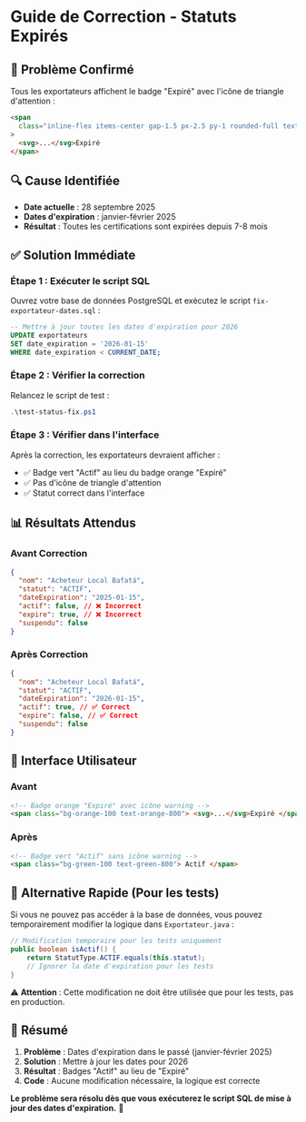 # Guide de Correction - Statuts Expirés

## 🚨 Problème Confirmé

Tous les exportateurs affichent le badge "Expiré" avec l'icône de triangle d'attention :

```html
<span
  class="inline-flex items-center gap-1.5 px-2.5 py-1 rounded-full text-xs font-medium border bg-orange-100 dark:bg-orange-900/20 text-orange-800 dark:text-orange-300 border-orange-200 dark:border-orange-800"
>
  <svg>...</svg>Expiré
</span>
```

## 🔍 Cause Identifiée

- **Date actuelle** : 28 septembre 2025
- **Dates d'expiration** : janvier-février 2025
- **Résultat** : Toutes les certifications sont expirées depuis 7-8 mois

## ✅ Solution Immédiate

### Étape 1 : Exécuter le script SQL

Ouvrez votre base de données PostgreSQL et exécutez le script `fix-exportateur-dates.sql` :

```sql
-- Mettre à jour toutes les dates d'expiration pour 2026
UPDATE exportateurs
SET date_expiration = '2026-01-15'
WHERE date_expiration < CURRENT_DATE;
```

### Étape 2 : Vérifier la correction

Relancez le script de test :

```powershell
.\test-status-fix.ps1
```

### Étape 3 : Vérifier dans l'interface

Après la correction, les exportateurs devraient afficher :

- ✅ Badge vert "Actif" au lieu du badge orange "Expiré"
- ✅ Pas d'icône de triangle d'attention
- ✅ Statut correct dans l'interface

## 📊 Résultats Attendus

### Avant Correction

```json
{
  "nom": "Acheteur Local Bafatá",
  "statut": "ACTIF",
  "dateExpiration": "2025-01-15",
  "actif": false, // ❌ Incorrect
  "expire": true, // ❌ Incorrect
  "suspendu": false
}
```

### Après Correction

```json
{
  "nom": "Acheteur Local Bafatá",
  "statut": "ACTIF",
  "dateExpiration": "2026-01-15",
  "actif": true, // ✅ Correct
  "expire": false, // ✅ Correct
  "suspendu": false
}
```

## 🎯 Interface Utilisateur

### Avant

```html
<!-- Badge orange "Expiré" avec icône warning -->
<span class="bg-orange-100 text-orange-800"> <svg>...</svg>Expiré </span>
```

### Après

```html
<!-- Badge vert "Actif" sans icône warning -->
<span class="bg-green-100 text-green-800"> Actif </span>
```

## 🔧 Alternative Rapide (Pour les tests)

Si vous ne pouvez pas accéder à la base de données, vous pouvez temporairement modifier la logique dans `Exportateur.java` :

```java
// Modification temporaire pour les tests uniquement
public boolean isActif() {
    return StatutType.ACTIF.equals(this.statut);
    // Ignorer la date d'expiration pour les tests
}
```

⚠️ **Attention** : Cette modification ne doit être utilisée que pour les tests, pas en production.

## 📝 Résumé

1. **Problème** : Dates d'expiration dans le passé (janvier-février 2025)
2. **Solution** : Mettre à jour les dates pour 2026
3. **Résultat** : Badges "Actif" au lieu de "Expiré"
4. **Code** : Aucune modification nécessaire, la logique est correcte

**Le problème sera résolu dès que vous exécuterez le script SQL de mise à jour des dates d'expiration.** 🎯



